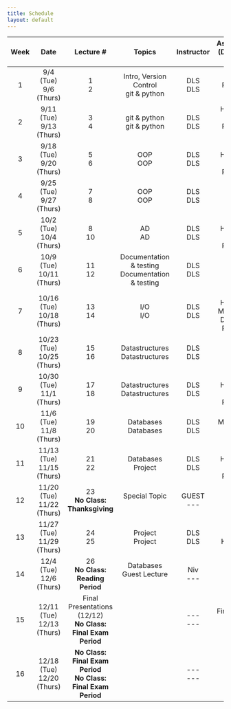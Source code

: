 ```yaml
---
title: Schedule
layout: default
---
```


| Week  | Date                          | Lecture #                                                            |Topics                                                | Instructor      | Assignment (Due 11:59 PM)                    |
| :---: | :---:                         | :---:                                                                |:---:                                                 | :---:           | :---:                                        |
| 1     | 9/4 (Tue) <br> 9/6 (Thurs)    | 1 <br> 2                                                             | Intro, Version Control <br> git & python             | DLS <br> DLS    |  HW1 Released <br> <br>                      |
| 2     | 9/11 (Tue)<br> 9/13 (Thurs)   | 3 <br> 4                                                             | git & python <br> git & python                       | DLS <br> DLS    |  HW1 Due, HW2 Released <br> <br>             | 
| 3     | 9/18 (Tue)<br> 9/20 (Thurs)   | 5 <br> 6                                                             | OOP <br> OOP                                         | DLS <br> DLS    |  <br> HW2 Due, HW3 Released                  | 
| 4     | 9/25 (Tue)<br> 9/27 (Thurs)   | 7 <br> 8                                                             | OOP <br> OOP                                         | DLS <br> DLS    |                                              | 
| 5     | 10/2 (Tue)<br> 10/4 (Thurs)   | 8 <br> 10                                                            | AD <br> AD                                           | DLS <br> DLS    |  <br> HW3 Due, HW4 Released                  | 
| 6     | 10/9 (Tue)<br> 10/11 (Thurs)  | 11 <br> 12                                                           | Documentation & testing <br> Documentation & testing | DLS <br> DLS    |                                              | 
| 7     | 10/16 (Tue)<br> 10/18 (Thurs) | 13 <br> 14                                                           | I/O <br> I/O                                         | DLS <br> DLS    |  <br> HW4 Due, Milestone 1 Due, HW5 Released | 
| 8     | 10/23 (Tue)<br> 10/25 (Thurs) | 15 <br> 16                                                           | Datastructures <br> Datastructures                   | DLS <br> DLS    |                                              | 
| 9     | 10/30 (Tue)<br> 11/1 (Thurs)  | 17 <br> 18                                                           | Datastructures <br> Datastructures                   | DLS <br> DLS    |  <br> HW5 Due, HW6 Released                  | 
| 10    | 11/6 (Tue)<br> 11/8  (Thurs)  | 19 <br> 20                                                           | Databases <br> Databases                             | DLS <br> DLS    |   Milestone 2 Due                                           | 
| 11    | 11/13 (Tue)<br> 11/15 (Thurs) | 21 <br> 22                                                           | Databases <br> Project                               | DLS <br> DLS    |  <br> HW6 Due, HW7 Released | 
| 12    | 11/20 (Tue)<br> 11/22 (Thurs) | 23 <br> **No Class:  Thanksgiving**                                  | Special Topic <br> <br>                              | GUEST <br> ---  |                                              | 
| 13    | 11/27 (Tue)<br> 11/29 (Thurs) | 24 <br> 25                                                           | Project <br> Project                                 | DLS <br> DLS    |  <br> HW7 Due                                | 
| 14    | 12/4 (Tue)<br> 12/6  (Thurs)  | 26 <br> **No Class: Reading Period**                                 | Databases Guest Lecture <br> <br>                    | Niv <br> ---    |                                              | 
| 15    | 12/11 (Tue)<br> 12/13 (Thurs) | Final Presentations (12/12) <br> **No Class:  Final Exam Period**            |                                                      | --- <br> ---    | Final Project Due <br> ---                   | 
| 16    | 12/18 (Tue)<br> 12/20 (Thurs) | **No Class:  Final Exam Period** <br> **No Class: Final Exam Period**|                                                      | --- <br> ---    |                                              | 

